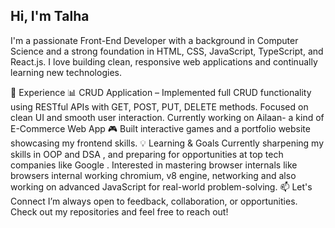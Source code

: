 ## Hi, I'm Talha
I'm a passionate Front-End Developer with a background in Computer Science and a strong foundation in HTML, CSS, JavaScript, TypeScript, and React.js. I love building clean, responsive web applications and continually learning new technologies.

🚀 Experience
📊 CRUD Application – Implemented full CRUD functionality using RESTful APIs with GET, POST, PUT, DELETE methods. Focused on clean UI and smooth user interaction.
Currently working on Ailaan- a kind of E-Commerce Web App
🎮 Built interactive games and a portfolio website showcasing my frontend skills.
💡 Learning & Goals
Currently sharpening my skills in OOP and DSA , and preparing for opportunities at top tech companies like Google .
Interested in mastering browser internals like browsers internal working chromium, v8 engine, networking and also working on  advanced JavaScript for real-world problem-solving.
📫 Let's Connect
I’m always open to feedback, collaboration, or opportunities. Check out my repositories and feel free to reach out!
